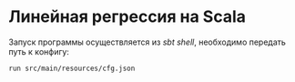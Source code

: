 # Линейная регрессия на Scala

Запуск программы осуществляется из *sbt shell*, необходимо передать путь к конфигу:
~~~
run src/main/resources/cfg.json
~~~
